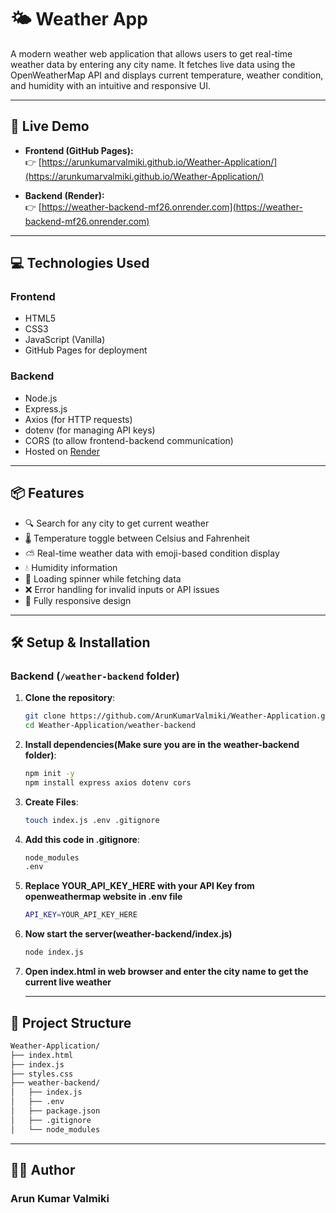 # 🌤️ Weather App

A modern weather web application that allows users to get real-time weather data by entering any city name. It fetches live data using the OpenWeatherMap API and displays current temperature, weather condition, and humidity with an intuitive and responsive UI.

---

## 🔗 Live Demo

- **Frontend (GitHub Pages):**  
  👉 [https://arunkumarvalmiki.github.io/Weather-Application/](https://arunkumarvalmiki.github.io/Weather-Application/)

- **Backend (Render):**  
  👉 [https://weather-backend-mf26.onrender.com](https://weather-backend-mf26.onrender.com)

---

## 💻 Technologies Used

### Frontend
- HTML5
- CSS3
- JavaScript (Vanilla)
- GitHub Pages for deployment

### Backend
- Node.js
- Express.js
- Axios (for HTTP requests)
- dotenv (for managing API keys)
- CORS (to allow frontend-backend communication)
- Hosted on [Render](https://render.com)

---

## 📦 Features

- 🔍 Search for any city to get current weather
- 🌡️ Temperature toggle between Celsius and Fahrenheit
- ⛅ Real-time weather data with emoji-based condition display
- 💧 Humidity information
- 🔁 Loading spinner while fetching data
- ❌ Error handling for invalid inputs or API issues
- 📱 Fully responsive design

---

## 🛠️ Setup & Installation

### Backend (`/weather-backend` folder)

1. **Clone the repository**:
   ```bash
   git clone https://github.com/ArunKumarValmiki/Weather-Application.git
   cd Weather-Application/weather-backend
2. **Install dependencies(Make sure you are in the weather-backend folder)**:
   ```bash
   npm init -y
   npm install express axios dotenv cors
3. **Create Files**:
   ```bash
   touch index.js .env .gitignore
4. **Add this code in .gitignore**:
   ```bash
   node_modules
   .env
5. **Replace YOUR_API_KEY_HERE with your API Key from openweathermap website in .env file**
   ```bash
   API_KEY=YOUR_API_KEY_HERE
6. **Now start the server(weather-backend/index.js)**
   ```bash
   node index.js
7. **Open index.html in web browser and enter the city name to get the current live weather**

   ---

## 📂 Project Structure
   ```bash
   Weather-Application/
   ├── index.html
   ├── index.js
   ├── styles.css
   ├── weather-backend/
   │   ├── index.js
   │   ├── .env
   │   ├── package.json
   │   ├── .gitignore
   │   └── node_modules
```
--- 
## 🙋‍♂️ Author
### Arun Kumar Valmiki





